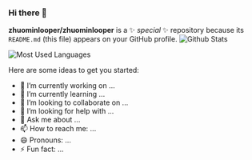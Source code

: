 ### Hi there 👋


**zhuominlooper/zhuominlooper** is a ✨ _special_ ✨ repository because its `README.md` (this file) appears on your GitHub profile.
![Github Stats](https://github-readme-stats.vercel.app/api?username=zhuominlooper&show_icons=true&theme=dark&count_private=true)  

![Most Used Languages](https://github-readme-stats.vercel.app/api/top-langs/?username=zhuominlooper&theme=dark&layout=compact) 

Here are some ideas to get you started:

- 🔭 I’m currently working on ...
- 🌱 I’m currently learning ...
- 👯 I’m looking to collaborate on ...
- 🤔 I’m looking for help with ...
- 💬 Ask me about ...
- 📫 How to reach me: ...
- 😄 Pronouns: ...
- ⚡ Fun fact: ...

